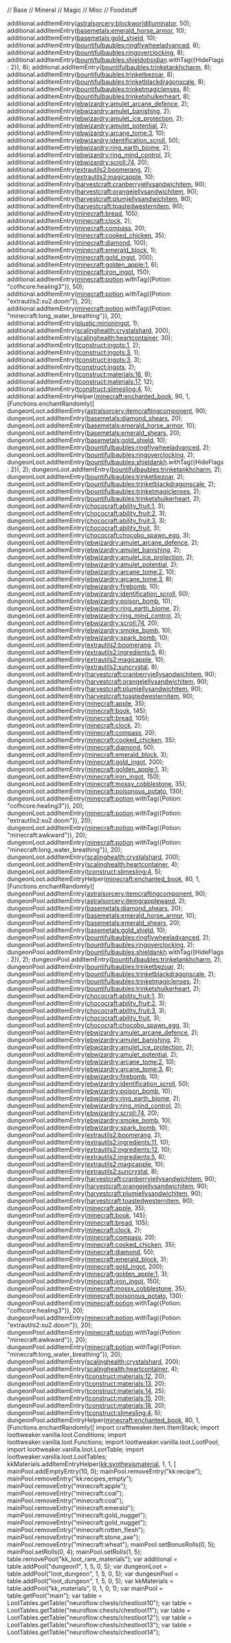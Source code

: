 // Base
// Mineral
// Magic
// Misc
// Foodstuff

additional.addItemEntry(<astralsorcery:blockworldilluminator>, 50);
additional.addItemEntry(<basemetals:emerald_horse_armor>, 10);
additional.addItemEntry(<basemetals:gold_shield>, 10);
additional.addItemEntry(<bountifulbaubles:ringflywheeladvanced>, 8);
additional.addItemEntry(<bountifulbaubles:ringoverclocking>, 8);
additional.addItemEntry(<bountifulbaubles:shieldobsidian>.withTag({HideFlags: 2}), 8);
additional.addItemEntry(<bountifulbaubles:trinketankhcharm>, 8);
additional.addItemEntry(<bountifulbaubles:trinketbezoar>, 8);
additional.addItemEntry(<bountifulbaubles:trinketblackdragonscale>, 8);
additional.addItemEntry(<bountifulbaubles:trinketmagiclenses>, 8);
additional.addItemEntry(<bountifulbaubles:trinketshulkerheart>, 8);
additional.addItemEntry(<ebwizardry:amulet_arcane_defence>, 2);
additional.addItemEntry(<ebwizardry:amulet_banishing>, 2);
additional.addItemEntry(<ebwizardry:amulet_ice_protection>, 2);
additional.addItemEntry(<ebwizardry:amulet_potential>, 2);
additional.addItemEntry(<ebwizardry:arcane_tome:3>, 10);
additional.addItemEntry(<ebwizardry:identification_scroll>, 50);
additional.addItemEntry(<ebwizardry:ring_earth_biome>, 2);
additional.addItemEntry(<ebwizardry:ring_mind_control>, 2);
additional.addItemEntry(<ebwizardry:scroll:74>, 20);
additional.addItemEntry(<extrautils2:boomerang>, 2);
additional.addItemEntry(<extrautils2:magicapple>, 10);
additional.addItemEntry(<harvestcraft:cranberryjellysandwichitem>, 90);
additional.addItemEntry(<harvestcraft:orangejellysandwichitem>, 90);
additional.addItemEntry(<harvestcraft:plumjellysandwichitem>, 90);
additional.addItemEntry(<harvestcraft:toastedwesternitem>, 90);
additional.addItemEntry(<minecraft:bread>, 105);
additional.addItemEntry(<minecraft:clock>, 2);
additional.addItemEntry(<minecraft:compass>, 20);
additional.addItemEntry(<minecraft:cooked_chicken>, 35);
additional.addItemEntry(<minecraft:diamond>, 100);
additional.addItemEntry(<minecraft:emerald_block>, 1);
additional.addItemEntry(<minecraft:gold_ingot>, 200);
additional.addItemEntry(<minecraft:golden_apple:1>, 6);
additional.addItemEntry(<minecraft:iron_ingot>, 150);
additional.addItemEntry(<minecraft:potion>.withTag({Potion: "cofhcore:healing3"}), 50);
additional.addItemEntry(<minecraft:potion>.withTag({Potion: "extrautils2:xu2.doom"}), 20);
additional.addItemEntry(<minecraft:potion>.withTag({Potion: "minecraft:long_water_breathing"}), 20);
additional.addItemEntry(<plustic:mirioningot>, 1);
additional.addItemEntry(<scalinghealth:crystalshard>, 200);
additional.addItemEntry(<scalinghealth:heartcontainer>, 30);
additional.addItemEntry(<tconstruct:ingots:1>, 2);
additional.addItemEntry(<tconstruct:ingots:3>, 1);
additional.addItemEntry(<tconstruct:ingots:3>, 3);
additional.addItemEntry(<tconstruct:ingots>, 2);
additional.addItemEntry(<tconstruct:materials:16>, 9);
additional.addItemEntry(<tconstruct:materials:17>, 12);
additional.addItemEntry(<tconstruct:slimesling:4>, 5);
additional.addItemEntryHelper(<minecraft:enchanted_book>, 90, 1, [Functions.enchantRandomly([
dungeonLoot.addItemEntry(<astralsorcery:itemcraftingcomponent>, 90);
dungeonLoot.addItemEntry(<basemetals:diamond_shears>, 20);
dungeonLoot.addItemEntry(<basemetals:emerald_horse_armor>, 10);
dungeonLoot.addItemEntry(<basemetals:emerald_shears>, 20);
dungeonLoot.addItemEntry(<basemetals:gold_shield>, 10);
dungeonLoot.addItemEntry(<bountifulbaubles:ringflywheeladvanced>, 2);
dungeonLoot.addItemEntry(<bountifulbaubles:ringoverclocking>, 2);
dungeonLoot.addItemEntry(<bountifulbaubles:shieldankh>.withTag({HideFlags: 2}), 2);
dungeonLoot.addItemEntry(<bountifulbaubles:trinketankhcharm>, 2);
dungeonLoot.addItemEntry(<bountifulbaubles:trinketbezoar>, 2);
dungeonLoot.addItemEntry(<bountifulbaubles:trinketblackdragonscale>, 2);
dungeonLoot.addItemEntry(<bountifulbaubles:trinketmagiclenses>, 2);
dungeonLoot.addItemEntry(<bountifulbaubles:trinketshulkerheart>, 2);
dungeonLoot.addItemEntry(<chococraft:ability_fruit:1>, 3);
dungeonLoot.addItemEntry(<chococraft:ability_fruit:2>, 3);
dungeonLoot.addItemEntry(<chococraft:ability_fruit:3>, 3);
dungeonLoot.addItemEntry(<chococraft:ability_fruit>, 3);
dungeonLoot.addItemEntry(<chococraft:chocobo_spawn_egg>, 3);
dungeonLoot.addItemEntry(<ebwizardry:amulet_arcane_defence>, 2);
dungeonLoot.addItemEntry(<ebwizardry:amulet_banishing>, 2);
dungeonLoot.addItemEntry(<ebwizardry:amulet_ice_protection>, 2);
dungeonLoot.addItemEntry(<ebwizardry:amulet_potential>, 2);
dungeonLoot.addItemEntry(<ebwizardry:arcane_tome:2>, 10);
dungeonLoot.addItemEntry(<ebwizardry:arcane_tome:3>, 8);
dungeonLoot.addItemEntry(<ebwizardry:firebomb>, 10);
dungeonLoot.addItemEntry(<ebwizardry:identification_scroll>, 50);
dungeonLoot.addItemEntry(<ebwizardry:poison_bomb>, 10);
dungeonLoot.addItemEntry(<ebwizardry:ring_earth_biome>, 2);
dungeonLoot.addItemEntry(<ebwizardry:ring_mind_control>, 2);
dungeonLoot.addItemEntry(<ebwizardry:scroll:74>, 20);
dungeonLoot.addItemEntry(<ebwizardry:smoke_bomb>, 10);
dungeonLoot.addItemEntry(<ebwizardry:spark_bomb>, 10);
dungeonLoot.addItemEntry(<extrautils2:boomerang>, 2);
dungeonLoot.addItemEntry(<extrautils2:ingredients:5>, 8);
dungeonLoot.addItemEntry(<extrautils2:magicapple>, 10);
dungeonLoot.addItemEntry(<extrautils2:suncrystal>, 8);
dungeonLoot.addItemEntry(<harvestcraft:cranberryjellysandwichitem>, 90);
dungeonLoot.addItemEntry(<harvestcraft:orangejellysandwichitem>, 90);
dungeonLoot.addItemEntry(<harvestcraft:plumjellysandwichitem>, 90);
dungeonLoot.addItemEntry(<harvestcraft:toastedwesternitem>, 90);
dungeonLoot.addItemEntry(<minecraft:apple>, 35);
dungeonLoot.addItemEntry(<minecraft:book>, 145);
dungeonLoot.addItemEntry(<minecraft:bread>, 105);
dungeonLoot.addItemEntry(<minecraft:clock>, 2);
dungeonLoot.addItemEntry(<minecraft:compass>, 20);
dungeonLoot.addItemEntry(<minecraft:cooked_chicken>, 35);
dungeonLoot.addItemEntry(<minecraft:diamond>, 50);
dungeonLoot.addItemEntry(<minecraft:emerald_block>, 3);
dungeonLoot.addItemEntry(<minecraft:gold_ingot>, 200);
dungeonLoot.addItemEntry(<minecraft:golden_apple:1>, 3);
dungeonLoot.addItemEntry(<minecraft:iron_ingot>, 150);
dungeonLoot.addItemEntry(<minecraft:mossy_cobblestone>, 35);
dungeonLoot.addItemEntry(<minecraft:poisonous_potato>, 130);
dungeonLoot.addItemEntry(<minecraft:potion>.withTag({Potion: "cofhcore:healing3"}), 20);
dungeonLoot.addItemEntry(<minecraft:potion>.withTag({Potion: "extrautils2:xu2.doom"}), 20);
dungeonLoot.addItemEntry(<minecraft:potion>.withTag({Potion: "minecraft:awkward"}), 20);
dungeonLoot.addItemEntry(<minecraft:potion>.withTag({Potion: "minecraft:long_water_breathing"}), 20);
dungeonLoot.addItemEntry(<scalinghealth:crystalshard>, 200);
dungeonLoot.addItemEntry(<scalinghealth:heartcontainer>, 4);
dungeonLoot.addItemEntry(<tconstruct:slimesling:4>, 5);
dungeonLoot.addItemEntryHelper(<minecraft:enchanted_book>, 80, 1, [Functions.enchantRandomly([
dungeonPool.addItemEntry(<astralsorcery:itemcraftingcomponent>, 90);
dungeonPool.addItemEntry(<astralsorcery:itemgrapplewand>, 2);
dungeonPool.addItemEntry(<basemetals:diamond_shears>, 20);
dungeonPool.addItemEntry(<basemetals:emerald_horse_armor>, 10);
dungeonPool.addItemEntry(<basemetals:emerald_shears>, 20);
dungeonPool.addItemEntry(<basemetals:gold_shield>, 10);
dungeonPool.addItemEntry(<bountifulbaubles:ringflywheeladvanced>, 2);
dungeonPool.addItemEntry(<bountifulbaubles:ringoverclocking>, 2);
dungeonPool.addItemEntry(<bountifulbaubles:shieldankh>.withTag({HideFlags: 2}), 2);
dungeonPool.addItemEntry(<bountifulbaubles:trinketankhcharm>, 2);
dungeonPool.addItemEntry(<bountifulbaubles:trinketbezoar>, 2);
dungeonPool.addItemEntry(<bountifulbaubles:trinketblackdragonscale>, 2);
dungeonPool.addItemEntry(<bountifulbaubles:trinketmagiclenses>, 2);
dungeonPool.addItemEntry(<bountifulbaubles:trinketshulkerheart>, 2);
dungeonPool.addItemEntry(<chococraft:ability_fruit:1>, 3);
dungeonPool.addItemEntry(<chococraft:ability_fruit:2>, 3);
dungeonPool.addItemEntry(<chococraft:ability_fruit:3>, 3);
dungeonPool.addItemEntry(<chococraft:ability_fruit>, 3);
dungeonPool.addItemEntry(<chococraft:chocobo_spawn_egg>, 3);
dungeonPool.addItemEntry(<ebwizardry:amulet_arcane_defence>, 2);
dungeonPool.addItemEntry(<ebwizardry:amulet_banishing>, 2);
dungeonPool.addItemEntry(<ebwizardry:amulet_ice_protection>, 2);
dungeonPool.addItemEntry(<ebwizardry:amulet_potential>, 2);
dungeonPool.addItemEntry(<ebwizardry:arcane_tome:2>, 10);
dungeonPool.addItemEntry(<ebwizardry:arcane_tome:3>, 8);
dungeonPool.addItemEntry(<ebwizardry:firebomb>, 10);
dungeonPool.addItemEntry(<ebwizardry:identification_scroll>, 50);
dungeonPool.addItemEntry(<ebwizardry:poison_bomb>, 10);
dungeonPool.addItemEntry(<ebwizardry:ring_earth_biome>, 2);
dungeonPool.addItemEntry(<ebwizardry:ring_mind_control>, 2);
dungeonPool.addItemEntry(<ebwizardry:scroll:74>, 20);
dungeonPool.addItemEntry(<ebwizardry:smoke_bomb>, 10);
dungeonPool.addItemEntry(<ebwizardry:spark_bomb>, 10);
dungeonPool.addItemEntry(<extrautils2:boomerang>, 2);
dungeonPool.addItemEntry(<extrautils2:ingredients:11>, 10);
dungeonPool.addItemEntry(<extrautils2:ingredients:12>, 10);
dungeonPool.addItemEntry(<extrautils2:ingredients:5>, 8);
dungeonPool.addItemEntry(<extrautils2:magicapple>, 10);
dungeonPool.addItemEntry(<extrautils2:suncrystal>, 8);
dungeonPool.addItemEntry(<harvestcraft:cranberryjellysandwichitem>, 90);
dungeonPool.addItemEntry(<harvestcraft:orangejellysandwichitem>, 90);
dungeonPool.addItemEntry(<harvestcraft:plumjellysandwichitem>, 90);
dungeonPool.addItemEntry(<harvestcraft:toastedwesternitem>, 90);
dungeonPool.addItemEntry(<minecraft:apple>, 35);
dungeonPool.addItemEntry(<minecraft:book>, 145);
dungeonPool.addItemEntry(<minecraft:bread>, 105);
dungeonPool.addItemEntry(<minecraft:clock>, 2);
dungeonPool.addItemEntry(<minecraft:compass>, 20);
dungeonPool.addItemEntry(<minecraft:cooked_chicken>, 35);
dungeonPool.addItemEntry(<minecraft:diamond>, 50);
dungeonPool.addItemEntry(<minecraft:emerald_block>, 3);
dungeonPool.addItemEntry(<minecraft:gold_ingot>, 200);
dungeonPool.addItemEntry(<minecraft:golden_apple:1>, 3);
dungeonPool.addItemEntry(<minecraft:iron_ingot>, 150);
dungeonPool.addItemEntry(<minecraft:mossy_cobblestone>, 35);
dungeonPool.addItemEntry(<minecraft:poisonous_potato>, 130);
dungeonPool.addItemEntry(<minecraft:potion>.withTag({Potion: "cofhcore:healing3"}), 20);
dungeonPool.addItemEntry(<minecraft:potion>.withTag({Potion: "extrautils2:xu2.doom"}), 20);
dungeonPool.addItemEntry(<minecraft:potion>.withTag({Potion: "minecraft:awkward"}), 20);
dungeonPool.addItemEntry(<minecraft:potion>.withTag({Potion: "minecraft:long_water_breathing"}), 20);
dungeonPool.addItemEntry(<scalinghealth:crystalshard>, 200);
dungeonPool.addItemEntry(<scalinghealth:heartcontainer>, 4);
dungeonPool.addItemEntry(<tconstruct:materials:12>, 20);
dungeonPool.addItemEntry(<tconstruct:materials:13>, 20);
dungeonPool.addItemEntry(<tconstruct:materials:14>, 25);
dungeonPool.addItemEntry(<tconstruct:materials:15>, 20);
dungeonPool.addItemEntry(<tconstruct:materials:18>, 20);
dungeonPool.addItemEntry(<tconstruct:slimesling:4>, 5);
dungeonPool.addItemEntryHelper(<minecraft:enchanted_book>, 80, 1, [Functions.enchantRandomly([
import crafttweaker.item.IItemStack;
import loottweaker.vanilla.loot.Conditions;
import loottweaker.vanilla.loot.Functions;
import loottweaker.vanilla.loot.LootPool;
import loottweaker.vanilla.loot.LootTable;
import loottweaker.vanilla.loot.LootTables;
kkMaterials.addItemEntryHelper(<kk:synthesismaterial>, 1, 1, [
mainPool.addEmptyEntry(10, 0);
mainPool.removeEntry("kk:recipe");
mainPool.removeEntry("kk:recipes_empty");
mainPool.removeEntry("minecraft:apple");
mainPool.removeEntry("minecraft:coal");
mainPool.removeEntry("minecraft:coal"); 
mainPool.removeEntry("minecraft:emerald");
mainPool.removeEntry("minecraft:gold_nugget");
mainPool.removeEntry("minecraft:gold_nugget"); 
mainPool.removeEntry("minecraft:rotten_flesh");
mainPool.removeEntry("minecraft:stone_axe");
mainPool.removeEntry("minecraft:wheat");
mainPool.setBonusRolls(0, 5);
mainPool.setRolls(0, 4);
mainPool.setRolls(1, 5);
table.removePool("kk_loot_rare_materials");
var additional = table.addPool("dungeon1", 1, 5, 0, 5);
var dungeonLoot = table.addPool("loot_dungeon", 1, 5, 0, 5);
var dungeonPool = table.addPool("loot_dungeon", 1, 5, 0, 5);
var kkMaterials = table.addPool("kk_materials", 0, 1, 0, 1);
var mainPool = table.getPool("main");
var table = LootTables.getTable("neuroflow:chests/chestloot10");
var table = LootTables.getTable("neuroflow:chests/chestloot11");
var table = LootTables.getTable("neuroflow:chests/chestloot12");
var table = LootTables.getTable("neuroflow:chests/chestloot13");
var table = LootTables.getTable("neuroflow:chests/chestloot14");
